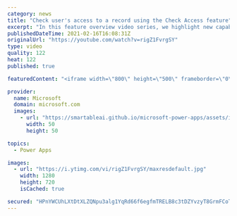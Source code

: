 ```yaml
---
category: news
title: "Check user's access to a record using the Check Access feature"
excerpt: "In this feature overview video series, we highlight new capabilities included in the latest update to Microsoft Power Apps.  This featured product update to Power Apps highlights check access, a new record level security feature admins can use to check and assign security roles.  Get the most out of"
publishedDateTime: 2021-02-16T16:08:31Z
originalUrl: "https://youtube.com/watch?v=rigZ1FvrgSY"
type: video
quality: 122
heat: 122
published: true

featuredContent: "<iframe width=\"800\" height=\"500\" frameborder=\"0\" src=\"https://www.youtube.com/embed/rigZ1FvrgSY\" allow=\"accelerometer; autoplay; encrypted-media; gyroscope; picture-in-picture\" allowfullscreen></iframe>"

provider:
  name: Microsoft
  domain: microsoft.com
  images:
    - url: "https://smartableai.github.io/microsoft-power-apps/assets/images/organizations/microsoft.com-50x50.jpg"
      width: 50
      height: 50

topics:
  - Power Apps

images:
  - url: "https://i.ytimg.com/vi/rigZ1FvrgSY/maxresdefault.jpg"
    width: 1280
    height: 720
    isCached: true

secured: "HPnYWCUhLXtDtXLZQNpu3alg1YqRd66f6egfmTRELB8c3tDZYvzyT8GrmFCoTp4lm3Vmv3F2lMGJrOl6+zjTkuLTo/lJCIu1MJZOyDEGp6ZHPZrBJyJHVSDsjLnv5tmj7E3/jtPPlJnmtZKfKkfeAZmq7i8kPgaACqfgeXtqoKxU2PfgoEUbsaQBY2x2kSDunpfmmsCYccLMcy8qI+J/mmpD394XZqQYL6eJA8nYqbaBcHT+uXRqbanAejLkyJosPbZRqGKrsHSqNLkR6RFdw9SSUAWZcdIu6KScLo22wiDetgX2Lvu6ikVw9Gkbb1LaHvFZL3of3HTs6qNC6tW1ABNNc1Bni0oLb/dR+a4Mhx9mQoZQCwDBmgmutL54HUIojxqn6FtEsO+3TpVqNe4ZxNxoldaVprGd+P0LKXxKs0I=;uZxMa0RF4BxfULpIGLngiw=="
---
```


